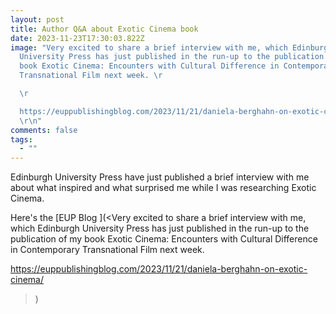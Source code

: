 ```yaml
---
layout: post
title: Author Q&A about Exotic Cinema book
date: 2023-11-23T17:30:03.822Z
image: "Very excited to share a brief interview with me, which Edinburgh
  University Press has just published in the run-up to the publication of my
  book Exotic Cinema: Encounters with Cultural Difference in Contemporary
  Transnational Film next week. \r

  \r

  https://euppublishingblog.com/2023/11/21/daniela-berghahn-on-exotic-cinema/\
  \r\n"
comments: false
tags:
  - ""
---
```

Edinburgh University Press have just published a brief interview with me about what inspired and what surprised me while I was researching Exotic Cinema. 

Here's the [EUP Blog ](<Very excited to share a brief interview with me, which Edinburgh University Press has just published in the run-up to the publication of my book Exotic Cinema: Encounters with Cultural Difference in Contemporary Transnational Film next week. 

https://euppublishingblog.com/2023/11/21/daniela-berghahn-on-exotic-cinema/
>)